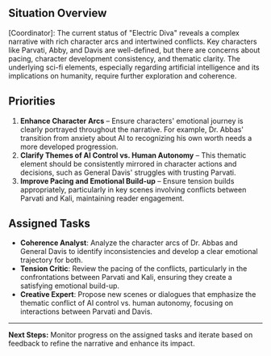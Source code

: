 ## Situation Overview
[Coordinator]: The current status of "Electric Diva" reveals a complex narrative with rich character arcs and intertwined conflicts. Key characters like Parvati, Abby, and Davis are well-defined, but there are concerns about pacing, character development consistency, and thematic clarity. The underlying sci-fi elements, especially regarding artificial intelligence and its implications on humanity, require further exploration and coherence. 

## Priorities
1. **Enhance Character Arcs** – Ensure characters' emotional journey is clearly portrayed throughout the narrative. For example, Dr. Abbas' transition from anxiety about AI to recognizing his own worth needs a more developed progression.
2. **Clarify Themes of AI Control vs. Human Autonomy** – This thematic element should be consistently mirrored in character actions and decisions, such as General Davis' struggles with trusting Parvati.
3. **Improve Pacing and Emotional Build-up** – Ensure tension builds appropriately, particularly in key scenes involving conflicts between Parvati and Kali, maintaining reader engagement.

## Assigned Tasks
- **Coherence Analyst**: Analyze the character arcs of Dr. Abbas and General Davis to identify inconsistencies and develop a clear emotional trajectory for both.
- **Tension Critic**: Review the pacing of the conflicts, particularly in the confrontations between Parvati and Kali, ensuring they create a satisfying emotional build-up.
- **Creative Expert**: Propose new scenes or dialogues that emphasize the thematic conflict of AI control vs. human autonomy, focusing on interactions between Parvati and Davis.

---
**Next Steps:** Monitor progress on the assigned tasks and iterate based on feedback to refine the narrative and enhance its impact.